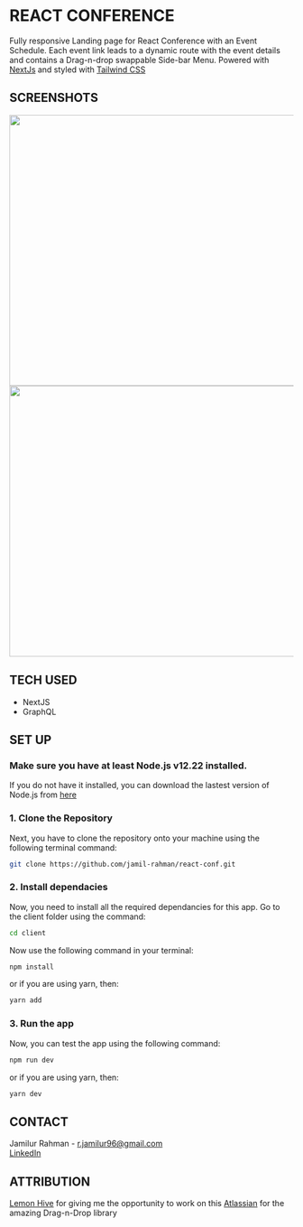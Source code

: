 # REACT CONFERENCE

Fully responsive Landing page for React Conference with an Event Schedule. Each event link leads to a dynamic route with the event details and contains a Drag-n-drop swappable Side-bar Menu. Powered with [NextJs](https://nextjs.org/) and styled with [Tailwind CSS](https://tailwindcss.com/)

## SCREENSHOTS

<a href="url"><img src="https://cdn.discordapp.com/attachments/948296207070019594/1036888724425940992/unknown.png" height="480" width="1000" ></a>
<a href="url"><img src="https://cdn.discordapp.com/attachments/948296207070019594/1036888899999518740/unknown.png" height="480" width="1000" ></a>

## TECH USED
* NextJS
* GraphQL

## SET UP

### Make sure you have at least Node.js v12.22 installed. 

If you do not have it installed, you can download the lastest version of Node.js from [here](https://nodejs.org/en/)

### 1. Clone the Repository
Next, you have to clone the repository onto your machine using the following terminal command:
```bash
git clone https://github.com/jamil-rahman/react-conf.git
```

### 2. Install dependacies
Now, you need to install all the required dependancies for this app. Go to the client folder using the command:
```bash
cd client
```
Now use the following command in your terminal:
```bash
npm install
```
or if you are using yarn, then: 
```bash
yarn add
```

### 3. Run the app
Now, you can test the app using the following command:
```bash
npm run dev
```
or if you are using yarn, then: 
```bash
yarn dev
```

## CONTACT
Jamilur Rahman - [r.jamilur96@gmail.com](r.jamilur96@gmail.com) <br>
[LinkedIn](https://www.linkedin.com/in/jamilurrahman96/) <br>

## ATTRIBUTION
[Lemon Hive](https://www.lemonhive.com/) for giving me the opportunity to work on this
[Atlassian](https://github.com/atlassian/react-beautiful-dnd) for the amazing Drag-n-Drop library